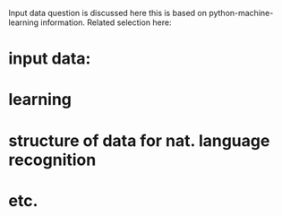 Input data question is discussed here
this is based on python-machine-learning information.
Related selection here:
# input data:
# learning
# structure of data for nat. language recognition
# etc.
